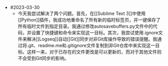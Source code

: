 - #2023-03-30
	- 今天我尝试解决了两个问题。首先，在[[Sublime Text 3]]中使用[[Python]]插件，我成功地重命名了所有新的临时标签页，并一键保存了所有临时文件到指定目录。我通过修改autosavebuffers.py文件中的代码，并设置了快捷键和命令来实现这一目标。其次，我尝试使用.ignore文件来解决[[Logseq]]自动[[Git]]同步对非Git库操作导致的错误提醒。我通过将.git、readme.me和.gitignore文件复制到非Git仓库中来实现这一目标。这样一来，对于已存在的文件更改是可以更新的，而对于其他文件则不会受到Git同步的影响。